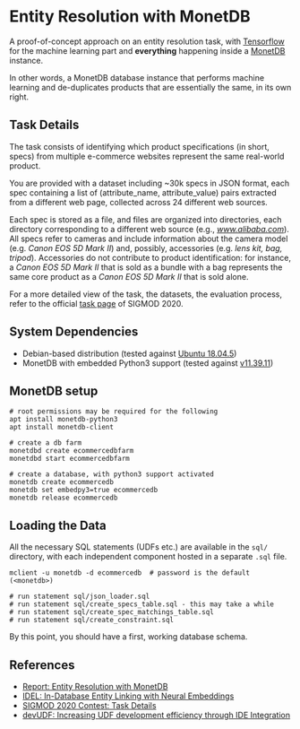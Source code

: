 # Entity Resolution with MonetDB

A proof-of-concept approach on an entity resolution task, with [Tensorflow](https://github.com/tensorflow/tensorflow) 
for the machine learning part and **everything** happening inside a [MonetDB](https://www.monetdb.org/Home) instance. 

In other words, a MonetDB database instance that performs machine learning and de-duplicates products that are 
essentially the same, in its own right.

## Task Details

The task consists of identifying which product specifications (in short, specs) from multiple e-commerce websites 
represent the same real-world product.

You are provided with a dataset including ~30k specs in JSON format, each spec containing a list of (attribute_name, 
attribute_value) pairs extracted from a different web page, collected across 24 different web sources.

Each spec is stored as a file, and files are organized into directories, each directory corresponding to a different
web source (e.g., *www.alibaba.com*).
All specs refer to cameras and include information about the camera model (e.g. *Canon EOS 5D Mark II*) and, possibly, 
accessories (e.g. *lens kit, bag, tripod*). Accessories do not contribute to product identification: for instance, a 
*Canon EOS 5D Mark II* that is sold as a bundle with a bag represents the same core product as a *Canon EOS 5D Mark II* 
that is sold alone.

For a more detailed view of the task, the datasets, the evaluation process, refer to the official 
[task page](http://www.inf.uniroma3.it/db/sigmod2020contest/task.html) of SIGMOD 2020.

## System Dependencies

- Debian-based distribution (tested against [Ubuntu 18.04.5](https://releases.ubuntu.com/18.04/))
- MonetDB with embedded Python3 support (tested against [v11.39.11](https://www.monetdb.org/Downloads/ReleaseNotes))

## MonetDB setup

```shell
# root permissions may be required for the following
apt install monetdb-python3
apt install monetdb-client

# create a db farm
monetdbd create ecommercedbfarm
monetdbd start ecommercedbfarm

# create a database, with python3 support activated
monetdb create ecommercedb
monetdb set embedpy3=true ecommercedb
monetdb release ecommercedb
```

## Loading the Data

All the necessary SQL statements (UDFs etc.) are available in the ``sql/`` directory, with each independent component 
hosted in a separate ``.sql`` file.

```shell
mclient -u monetdb -d ecommercedb  # password is the default (<monetdb>)

# run statement sql/json_loader.sql
# run statement sql/create_specs_table.sql - this may take a while
# run statement sql/create_spec_matchings_table.sql
# run statement sql/create_constraint.sql
```

By this point, you should have a first, working database schema.

## References

- [Report: Entity Resolution with MonetDB](report.pdf)
- [IDEL: In-Database Entity Linking with Neural Embeddings](https://arxiv.org/abs/1803.04884)
- [SIGMOD 2020 Contest: Task Details](http://www.inf.uniroma3.it/db/sigmod2020contest/task.html)
- [devUDF: Increasing UDF development efficiency through IDE
Integration](https://openproceedings.org/2019/conf/edbt/EDBT19_paper_242.pdf)
